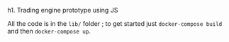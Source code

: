h1. Trading engine prototype using JS

All the code is in the `lib/` folder ; to get started just `docker-compose build` and then `docker-compose up`.
